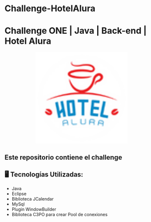 # Challenge-HotelAlura
# Challenge ONE | Java | Back-end | Hotel Alura

<p align="center" >
     <img width="300" heigth="300" src="https://github.com/DanielSicaja08/Challenge-HotelAlura/blob/main/Hotel-Alura/src/imagenes/Ha-100px.png">
</p>


## Este repositorio contiene el challenge

## 🖥️ Tecnologías Utilizadas:

- Java
- Eclipse
- Biblioteca JCalendar
- MySql
- Plugin WindowBuilder
- Biblioteca C3PO para crear Pool de conexiones
 </br>
